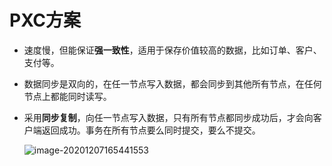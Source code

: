 # PXC方案

+ 速度慢，但能保证**强一致性**，适用于保存价值较高的数据，比如订单、客户、支付等。

+ 数据同步是双向的，在任一节点写入数据，都会同步到其他所有节点，在任何节点上都能同时读写。

+ 采用**同步复制**，向任一节点写入数据，只有所有节点都同步成功后，才会向客户端返回成功。事务在所有节点要么同时提交，要么不提交。

  ![image-20201207165441553](C:\Users\Faon\Desktop\笔记\study\studyText\images\image-20201207165441553.png)

